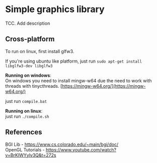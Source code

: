 # Simple graphics library
TCC. Add description  

## Cross-platform
To run on linux, first install glfw3.  

If you're using ubuntu like platform, just run `sudo apt-get install libglfw3-dev libglfw3`  

**Running on windows**:  
On windows you need to install mingw-w64 due the need to work with threads with tinycthreads.
[https://mingw-w64.org/](https://mingw-w64.org/)

just run `compile.bat`  

**Running on linux**:  
just run `./compile.sh`  

## References
BGI Lib - https://www.cs.colorado.edu/~main/bgi/doc/  
OpenGL Tutorials - https://www.youtube.com/watch?v=BrKIWYylv3Q&t=272s  
